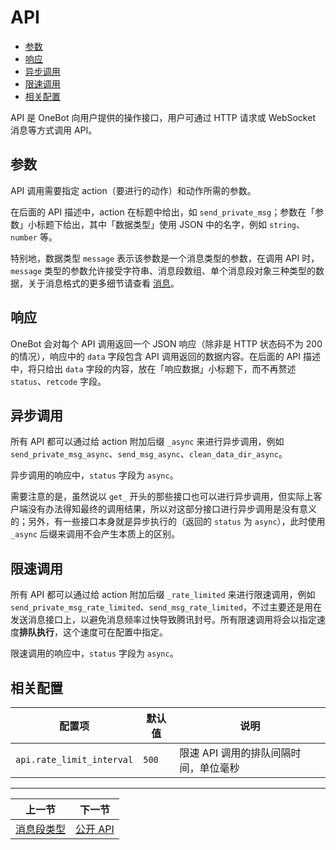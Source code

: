 # API

- [参数](#参数)
- [响应](#响应)
- [异步调用](#异步调用)
- [限速调用](#限速调用)
- [相关配置](#相关配置)

API 是 OneBot 向用户提供的操作接口，用户可通过 HTTP 请求或 WebSocket 消息等方式调用 API。

## 参数

API 调用需要指定 action（要进行的动作）和动作所需的参数。

在后面的 API 描述中，action 在标题中给出，如 `send_private_msg`；参数在「参数」小标题下给出，其中「数据类型」使用 JSON 中的名字，例如 `string`、`number` 等。

特别地，数据类型 `message` 表示该参数是一个消息类型的参数，在调用 API 时，`message` 类型的参数允许接受字符串、消息段数组、单个消息段对象三种类型的数据，关于消息格式的更多细节请查看 [消息](../message/)。

## 响应

OneBot 会对每个 API 调用返回一个 JSON 响应（除非是 HTTP 状态码不为 200 的情况），响应中的 `data` 字段包含 API 调用返回的数据内容。在后面的 API 描述中，将只给出 `data` 字段的内容，放在「响应数据」小标题下，而不再赘述 `status`、`retcode` 字段。

## 异步调用

所有 API 都可以通过给 action 附加后缀 `_async` 来进行异步调用，例如 `send_private_msg_async`、`send_msg_async`、`clean_data_dir_async`。

异步调用的响应中，`status` 字段为 `async`。

需要注意的是，虽然说以 `get_` 开头的那些接口也可以进行异步调用，但实际上客户端没有办法得知最终的调用结果，所以对这部分接口进行异步调用是没有意义的；另外，有一些接口本身就是异步执行的（返回的 `status` 为 `async`），此时使用 `_async` 后缀来调用不会产生本质上的区别。

## 限速调用

所有 API 都可以通过给 action 附加后缀 `_rate_limited` 来进行限速调用，例如 `send_private_msg_rate_limited`、`send_msg_rate_limited`，不过主要还是用在发送消息接口上，以避免消息频率过快导致腾讯封号。所有限速调用将会以指定速度**排队执行**，这个速度可在配置中指定。

限速调用的响应中，`status` 字段为 `async`。

## 相关配置

| 配置项 | 默认值 | 说明 |
| -------- | ------ | --- |
| `api.rate_limit_interval` | `500` | 限速 API 调用的排队间隔时间，单位毫秒 |

<hr>

| 上一节 | 下一节 |
| --- | --- |
| [消息段类型](../message/segment.md) | [公开 API](public.md) |

